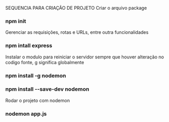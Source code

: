 SEQUENCIA PARA CRIAÇÃO DE PROJETO
Criar o arquivo package
### npm init

Gerenciar as requisições, rotas e URLs, entre outra funcionalidades
### npm intall express

Instalar o modulo para reiniciar o servidor sempre que houver alteração no codigo fonte, g significa globalmente
### npm install -g nodemon
### npm install --save-dev nodemon

Rodar o projeto com nodemon
### nodemon app.js